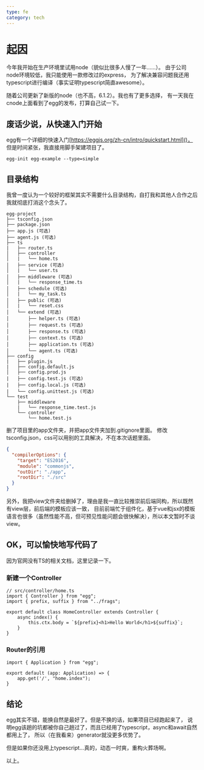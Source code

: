 ```yaml
---
type: fe
category: tech
---
```

# 起因

今年我开始在生产环境里试用node（貌似比很多人慢了一年......）。
由于公司node环境较低，我只能使用一款修改过的express，
为了解决兼容问题我还用typescript进行编译（事实证明typescript简直awesome）。

随着公司更新了新版的node（也不高，6.1.2）。我也有了更多选择，
有一天我在cnode上面看到了egg的发布，打算自己试一下。

## 废话少说，从快速入门开始

egg有一个详细的快速入门[https://eggjs.org/zh-cn/intro/quickstart.html]()，
但是时间紧张，我直接用脚手架建项目了。

    egg-init egg-example --type=simple

## 目录结构

我曾一度认为一个较好的框架其实不需要什么目录结构，自打我和其他人合作之后我就彻底打消这个念头了。

```shell
egg-project
├── tsconfig.json
├── package.json
├── app.js (可选)
├── agent.js (可选)
├── ts
|   ├── router.ts
│   ├── controller
│   |   └── home.ts
│   ├── service (可选)
│   |   └── user.ts
│   ├── middleware (可选)
│   |   └── response_time.ts
│   ├── schedule (可选)
│   |   └── my_task.ts
│   ├── public (可选)
│   |   └── reset.css
│   └── extend (可选)
│       ├── helper.ts (可选)
│       ├── request.ts (可选)
│       ├── response.ts (可选)
│       ├── context.ts (可选)
│       ├── application.ts (可选)
│       └── agent.ts (可选)
├── config
|   ├── plugin.js
|   ├── config.default.js
│   ├── config.prod.js
|   ├── config.test.js (可选)
|   ├── config.local.js (可选)
|   └── config.unittest.js (可选)
└── test
    ├── middleware
    |   └── response_time.test.js
    └── controller
        └── home.test.js
```

删了项目里的app文件夹，并把app文件夹加到.gitignore里面。
修改tsconfig.json，css可以用别的工具解决，不在本次话题里面。

```json
{
  "compilerOptions": {
    "target": "ES2016",
    "module": "commonjs",
    "outDir": "./app",
    "rootDir": "./src"
  }
}
```

另外，我把view文件夹给删掉了，理由是我一直比较推崇前后端同构，所以既然有view层，前后端的模板应该一致，
目前前端忙于组件化，基于vue和jsx的模板语言也很多（虽然性能不高，但可预见性能问题会很快解决），所以本文暂时不谈view。

## OK，可以愉快地写代码了

因为官网没有TS的相关文档，这里记录一下。

### 新建一个Controller

    // src/controller/home.ts
    import { Controller } from "egg";
    import { prefix, suffix } from "../frags";

    export default class HomeController extends Controller {
        async index() {
            this.ctx.body = `${prefix}<h1>Hello World</h1>${suffix}`;
        }
    }

### Router的引用

    import { Application } from "egg";

    export default (app: Application) => {
        app.get('/', "home.index");
    }

## 结论

egg其实不错，能换自然是最好了。但是不换的话，如果项目已经跑起来了，
说明egg该趟的坑都被你自己趟过了，而且已经用了typescript，async和await自然都用上了，
所以（在我看来）generator就没更多优势了。

但是如果你还没用上typescript...真的，动态一时爽，重构火葬场啊。

以上。